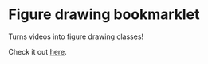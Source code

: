 
# Figure drawing bookmarklet

Turns videos into figure drawing classes!

Check it out [here](https://kixpone.github.io/figure-drawing-bookmarklet).

